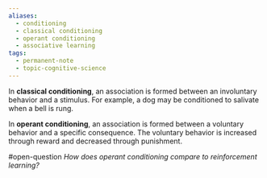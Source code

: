```yaml
---
aliases:
  - conditioning
  - classical conditioning
  - operant conditioning
  - associative learning
tags:
  - permanent-note
  - topic-cognitive-science
---
```

In **classical conditioning**, an association is formed between an involuntary behavior and a stimulus. For example, a dog may be conditioned to salivate when a bell is rung.

In **operant conditioning**, an association is formed between a voluntary behavior and a specific consequence. The voluntary behavior is increased through reward and decreased through punishment.

#open-question *How does operant conditioning compare to reinforcement learning?*

